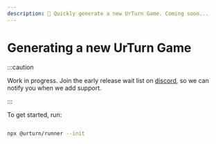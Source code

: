 ```yaml
---
description: 🚧 Quickly generate a new UrTurn Game. Coming soon...
---
```


# Generating a new UrTurn Game

:::caution

Work in progress. Join the early release wait list on [discord](https://discord.gg/myWacjdb5S), so we can notify you when we add support.

:::

To get started, run:

```bash

npx @urturn/runner --init

```

